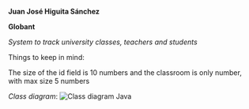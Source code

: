**Juan José Higuita Sánchez**

**Globant**

*System to track university classes, teachers and students*

Things to keep in mind:

The size of the id field is 10 numbers and the classroom is only number, with max size 5 numbers

*Class diagram*:
![Class diagram Java](https://github.com/user-attachments/assets/f51b913a-cd38-440b-a56a-b528852afaa5)
